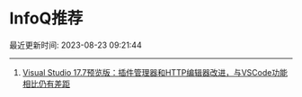 # InfoQ推荐

最近更新时间: 2023-08-23 09:21:44

--- 
1. [Visual Studio 17.7预览版：插件管理器和HTTP编辑器改进，与VSCode功能相比仍有差距](https://www.infoq.cn/article/I7ThoMmKYVF1wiZFWEXj) 
